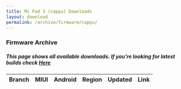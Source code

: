 ```yaml
---
title: Mi Pad 3 (cappu) Downloads
layout: download
permalink: /archive/firmware/cappu/
---
```


### Firmware Archive
##### This page shows all available downloads. If you're looking for latest builds check [Here](/firmware/cappu/)


<div class="table-responsive-md" id="table-wrapper">
<table id="firmware" class="compact table table-striped table-hover table-sm">
    <thead class="thead-dark">
        <tr>
            <th>Branch</th>
            <th>MIUI</th>
            <th>Android</th>
            <th>Region</th>
            <th>Updated</th>
            <th>Link</th>
        </tr>
    </thead>
    <script>loadFirmwareDownloads('cappu', 'full')</script>
</table>
</div>
